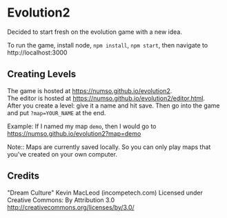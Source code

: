 # Evolution2

Decided to start fresh on the evolution game with a new idea.

To run the game, install node, `npm install`, `npm start`, then navigate to http://localhost:3000

## Creating Levels

The game is hosted at https://numso.github.io/evolution2.  
The editor is hosted at https://numso.github.io/evolution2/editor.html.  
After you create a level: give it a name and hit save. Then go into the game and put `?map=YOUR_NAME` at the end.

Example: If I named my map `demo`, then I would go to https://numso.github.io/evolution2?map=demo

Note:: Maps are currently saved locally. So you can only play maps that you've created on your own computer.

## Credits

"Dream Culture" Kevin MacLeod (incompetech.com) 
Licensed under Creative Commons: By Attribution 3.0
http://creativecommons.org/licenses/by/3.0/
